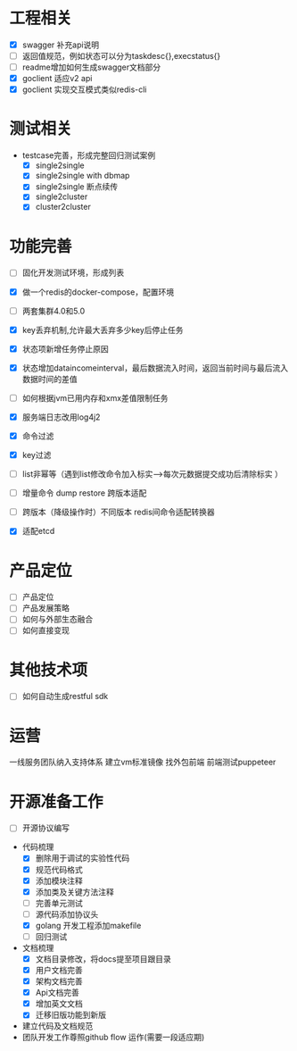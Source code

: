 # 工程相关
- [x] swagger 补充api说明
- [ ] 返回值规范，例如状态可以分为taskdesc{},execstatus{}
- [ ] readme增加如何生成swagger文档部分
- [x] goclient 适应v2 api
- [x] goclient 实现交互模式类似redis-cli

# 测试相关

* testcase完善，形成完整回归测试案例
  - [x] single2single
  - [x] single2single with dbmap
  - [x] single2single 断点续传
  - [x] single2cluster
  - [x] cluster2cluster

# 功能完善
- [ ] 固化开发测试环境，形成列表
- [x] 做一个redis的docker-compose，配置环境
- [ ] 两套集群4.0和5.0
- [x] key丢弃机制,允许最大丢弃多少key后停止任务
- [x] 状态项新增任务停止原因
- [x] 状态增加dataincomeinterval，最后数据流入时间，返回当前时间与最后流入数据时间的差值
- [ ] 如何根据jvm已用内存和xmx差值限制任务
- [x] 服务端日志改用log4j2
- [x] 命令过滤
- [x] key过滤
- [ ] list非幂等（遇到list修改命令加入标实-->每次元数据提交成功后清除标实 ）
- [ ] 增量命令 dump restore 跨版本适配
- [ ] 跨版本（降级操作时）不同版本 redis间命令适配转换器
- [x] 适配etcd


# 产品定位
- [ ] 产品定位
- [ ] 产品发展策略
- [ ] 如何与外部生态融合
- [ ] 如何直接变现

# 其他技术项
- [ ] 如何自动生成restful sdk

# 运营
一线服务团队纳入支持体系
建立vm标准镜像
找外包前端
前端测试puppeteer

# 开源准备工作

- [ ] 开源协议编写

* 代码梳理
  - [x] 删除用于调试的实验性代码
  - [x] 规范代码格式
  - [x] 添加模块注释
  - [x] 添加类及关键方法注释
  - [ ] 完善单元测试
  - [ ] 源代码添加协议头
  - [x] golang 开发工程添加makefile
  - [ ] 回归测试
  
* 文档梳理  
  - [x] 文档目录修改，将docs提至项目跟目录
  - [x] 用户文档完善
  - [x] 架构文档完善
  - [x] Api文档完善
  - [x] 增加英文文档
  - [x] 迁移旧版功能到新版
  
* 建立代码及文档规范
* 团队开发工作尊照github flow 运作(需要一段适应期)

